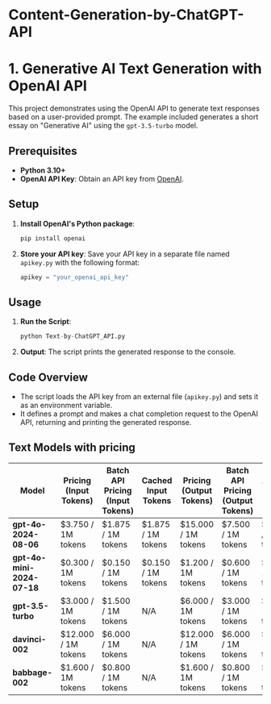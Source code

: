 # Content-Generation-by-ChatGPT-API

# 1. Generative AI Text Generation with OpenAI API

This project demonstrates using the OpenAI API to generate text responses based on a user-provided prompt. The example included generates a short essay on "Generative AI" using the `gpt-3.5-turbo` model.

## Prerequisites

- **Python 3.10+**
- **OpenAI API Key**: Obtain an API key from [OpenAI](https://platform.openai.com/signup/).

## Setup

1. **Install OpenAI's Python package**:
   ```bash
   pip install openai
   ```

2. **Store your API key**:
   Save your API key in a separate file named `apikey.py` with the following format:
   ```python
   apikey = "your_openai_api_key"
   ```

## Usage

1. **Run the Script**:
   ```python
   python Text-by-ChatGPT_API.py
   ```

2. **Output**:
   The script prints the generated response to the console.

## Code Overview

- The script loads the API key from an external file (`apikey.py`) and sets it as an environment variable.
- It defines a prompt and makes a chat completion request to the OpenAI API, returning and printing the generated response.

## Text Models with pricing

| Model                 | Pricing (Input Tokens)         | Batch API Pricing (Input Tokens) | Cached Input Tokens | Pricing (Output Tokens)       | Batch API Pricing (Output Tokens) | Training Tokens       |
|-----------------------|--------------------------------|----------------------------------|---------------------|-------------------------------|------------------------------------|------------------------|
| **gpt-4o-2024-08-06** | $3.750 / 1M tokens            | $1.875 / 1M tokens              | $1.875 / 1M tokens  | $15.000 / 1M tokens           | $7.500 / 1M tokens               | $25.000 / 1M tokens   |
| **gpt-4o-mini-2024-07-18** | $0.300 / 1M tokens        | $0.150 / 1M tokens              | $0.150 / 1M tokens  | $1.200 / 1M tokens            | $0.600 / 1M tokens               | $3.000 / 1M tokens    |
| **gpt-3.5-turbo**     | $3.000 / 1M tokens            | $1.500 / 1M tokens              | N/A                 | $6.000 / 1M tokens            | $3.000 / 1M tokens               | $8.000 / 1M tokens    |
| **davinci-002**       | $12.000 / 1M tokens           | $6.000 / 1M tokens              | N/A                 | $12.000 / 1M tokens           | $6.000 / 1M tokens               | $6.000 / 1M tokens    |
| **babbage-002**       | $1.600 / 1M tokens            | $0.800 / 1M tokens              | N/A                 | $1.600 / 1M tokens            | $0.800 / 1M tokens               | $0.400 / 1M tokens    |

